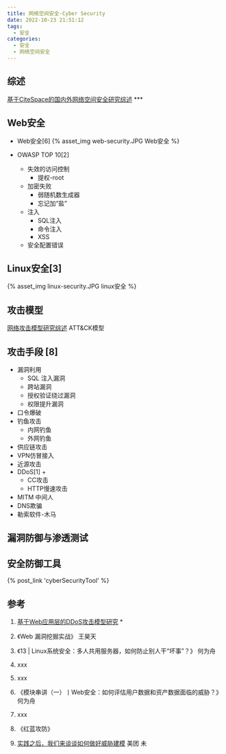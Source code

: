 ```yaml
---
title: 网络空间安全-Cyber Security
date: 2022-10-23 21:51:12
tags:
  - 安全
categories:
  - 安全  
  - 网络空间安全
---
```


<p></p>
<!-- more -->

## 综述
[基于CiteSpace的国内外网络空间安全研究综述](https://www.doc88.com/p-69916034297662.html?r=1) ***

## Web安全
+ Web安全[6]
{% asset_img web-security.JPG  Web安全 %}

+ OWASP TOP 10[2]
  + 失效的访问控制
    - 提权-root
  + 加密失败
    - 弱随机数生成器
    - 忘记加“盐”
  + 注入  
    - SQL注入
    - 命令注入
    - XSS
  + 安全配置错误 



## Linux安全[3]

{% asset_img linux-security.JPG   linux安全 %}


## 攻击模型

[网络攻击模型研究综述](https://www.doc88.com/p-38973089899040.html)
ATT&CK模型


## 攻击手段 [8]
+ 漏洞利用 
   + SQL 注入漏洞
   + 跨站漏洞 
   + 授权验证绕过漏洞 
   + 权限提升漏洞 
+ 口令爆破 
+ 钓鱼攻击 
  - 内网钓鱼
  - 外网钓鱼
+ 供应链攻击 
+ VPN仿冒接入  
+ 近源攻击     
+ DDoS[1] +
   + CC攻击
   + HTTP慢速攻击
+ MITM 中间人
+ DNS欺骗
+ 勒索软件-木马

## 漏洞防御与渗透测试

## 安全防御工具

{% post_link 'cyberSecurityTool' %}



## 参考

1. [基于Web应用层的DDoS攻击模型研究](https://wenku.baidu.com/view/7f2c9810c8aedd3383c4bb4cf7ec4afe05a1b14c?fr=xueshu) *

2. 《Web 漏洞挖掘实战》  王昊天

3. 《13 | Linux系统安全：多人共用服务器，如何防止别人干“坏事”？》  何为舟

4. xxx

5. xxx

6. 《模块串讲（一）丨Web安全：如何评估用户数据和资产数据面临的威胁？》 何为舟

7. xxx

8. 《红蓝攻防》

100. [实践之后，我们来谈谈如何做好威胁建模](https://tech.meituan.com/2021/04/08/threat-modeling-security.html)  美团  未

